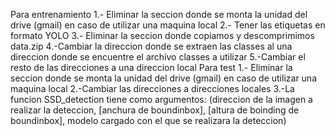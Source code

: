 Para entrenamiento
1.- Eliminar la seccion donde se monta la unidad del drive (gmail) en caso de utilizar una maquina local
2.- Tener las etiquetas en formato YOLO
3.- Eliminar la seccion donde copiamos y descomprimimos data.zip
4.-Cambiar la direccion donde se extraen las classes al una direccion donde se encuentre el archivo classes a utilizar
5.-Cambiar el resto de las direcciones a una direccion local
Para test
1.- Eliminar la seccion donde se monta la unidad del drive (gmail) en caso de utilizar una maquina local
2.-Cambiar las direcciones a direcciones locales
3.-La funcion SSD_detection tiene como argumentos: (direccion de la imagen a realizar la deteccion, [anchura de boundinbox], 
 [altura de boinding de boundinbox], modelo cargado con el que se realizara la deteccion)